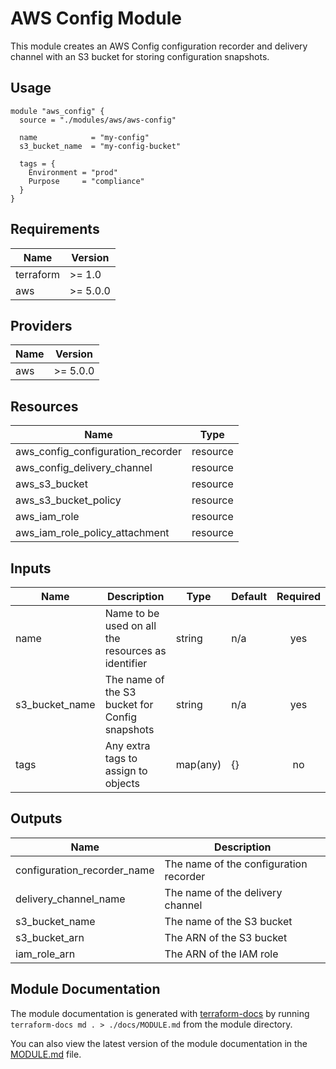# AWS Config Module

This module creates an AWS Config configuration recorder and delivery channel with an S3 bucket for storing configuration snapshots.

## Usage

```hcl
module "aws_config" {
  source = "./modules/aws/aws-config"

  name            = "my-config"
  s3_bucket_name  = "my-config-bucket"

  tags = {
    Environment = "prod"
    Purpose     = "compliance"
  }
}
```

## Requirements

| Name | Version |
|------|---------|
| terraform | >= 1.0 |
| aws | >= 5.0.0 |

## Providers

| Name | Version |
|------|---------|
| aws | >= 5.0.0 |

## Resources

| Name | Type |
|------|------|
| aws_config_configuration_recorder | resource |
| aws_config_delivery_channel | resource |
| aws_s3_bucket | resource |
| aws_s3_bucket_policy | resource |
| aws_iam_role | resource |
| aws_iam_role_policy_attachment | resource |

## Inputs

| Name | Description | Type | Default | Required |
|------|-------------|------|---------|:--------:|
| name | Name to be used on all the resources as identifier | string | n/a | yes |
| s3_bucket_name | The name of the S3 bucket for Config snapshots | string | n/a | yes |
| tags | Any extra tags to assign to objects | map(any) | {} | no |

## Outputs

| Name | Description |
|------|-------------|
| configuration_recorder_name | The name of the configuration recorder |
| delivery_channel_name | The name of the delivery channel |
| s3_bucket_name | The name of the S3 bucket |
| s3_bucket_arn | The ARN of the S3 bucket |
| iam_role_arn | The ARN of the IAM role |

## Module Documentation

The module documentation is generated with [terraform-docs](https://github.com/terraform-docs/terraform-docs)
by running `terraform-docs md . > ./docs/MODULE.md` from the module directory.

You can also view the latest version of the module documentation in the [MODULE.md](./docs/MODULE.md) file.
